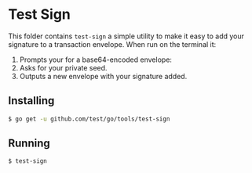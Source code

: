 # Test Sign

This folder contains `test-sign` a simple utility to make it easy to add your signature to a transaction envelope.  When run on the terminal it:

1.  Prompts your for a base64-encoded envelope:
2.  Asks for your private seed.
3.  Outputs a new envelope with your signature added.

## Installing

```bash
$ go get -u github.com/test/go/tools/test-sign
```

## Running

```bash
$ test-sign
```
